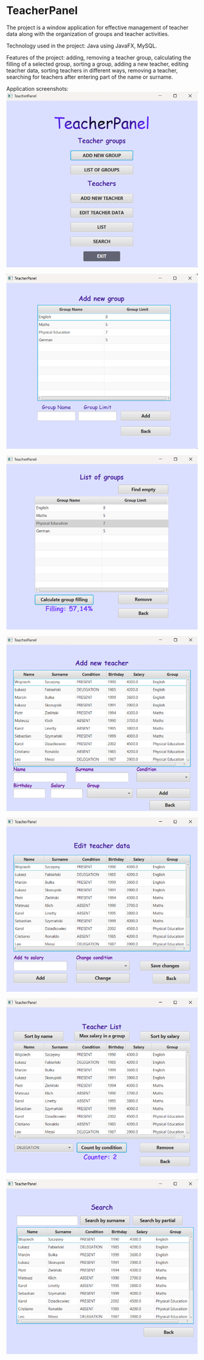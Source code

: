 # TeacherPanel

The project is a window application for effective management of teacher data along with the organization of groups and teacher activities.

Technology used in the project: Java using JavaFX, MySQL.

Features of the project: adding, removing a teacher group, calculating the filling of a selected group, sorting a group, adding a new teacher, editing teacher data, sorting teachers in different ways, removing a teacher, searching for teachers after entering part of the name or surname.

Application screenshots:
![1](https://github.com/karoldziadkowiec/TeacherPanel-JavaFX-JDBC/blob/master/photos/1.png)

![2](https://github.com/karoldziadkowiec/TeacherPanel-JavaFX-JDBC/blob/master/photos/2.png)

![3](https://github.com/karoldziadkowiec/TeacherPanel-JavaFX-JDBC/blob/master/photos/3.png)

![4](https://github.com/karoldziadkowiec/TeacherPanel-JavaFX-JDBC/blob/master/photos/4.png)

![5](https://github.com/karoldziadkowiec/TeacherPanel-JavaFX-JDBC/blob/master/photos/5.png)

![6](https://github.com/karoldziadkowiec/TeacherPanel-JavaFX-JDBC/blob/master/photos/6.png)

![7](https://github.com/karoldziadkowiec/TeacherPanel-JavaFX-JDBC/blob/master/photos/7.png)
